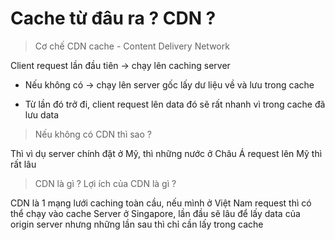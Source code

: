 # Cache từ đâu ra ? CDN ?

> Cơ chế CDN cache - Content Delivery Network

Client request lần đầu tiên -> chạy lên caching server

- Nếu không có -> chạy lên server gốc lấy dư liệu về và lưu trong cache

- Từ lần đó trở đi, client request lên data đó sẽ rất nhanh vì trong cache đã lưu data

> Nếu không có CDN thì sao ?

Thì vì dụ server chính đặt ở Mỹ, thì những nước ở Châu Á request lên Mỹ thì rất lâu

> CDN là gì ? Lợi ích của CDN là gì ?

CDN là 1 mạng lưới caching toàn cầu, nếu mình ở Việt Nam request thì có thể chạy vào cache Server ở Singapore, lần đầu sẽ lâu để lấy data của origin server nhưng những lần sau thì chỉ cần lấy trong cache
